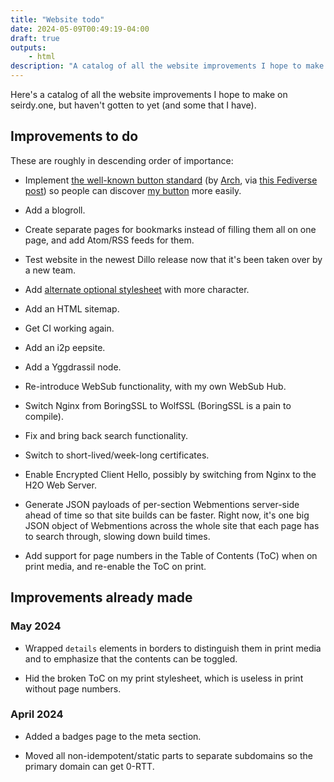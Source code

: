 ```yaml
---
title: "Website todo"
date: 2024-05-09T00:49:19-04:00
draft: true
outputs:
    - html
description: "A catalog of all the website improvements I hope to make on seirdy.one, but haven't gotten to yet (and some that I have)."
---
```

Here's a catalog of all the website improvements I hope to make on seirdy.one, but haven't gotten to yet (and some that I have).

## Improvements to do

These are roughly in descending order of importance:

- Implement [the well-known button standard](https://paste.scorpion-ghost.ts.net/paste/182d4ab3-2e94-4063-b40a-ebd208b2d3a2/org) (by [Arch](https://arch.dog/), via [this Fediverse post](https://floofy.tech/@arch/112461865365597998)) so people can discover [my button](https://seirdy.one/meta/badges/) more easily.

- Add a blogroll.

- Create separate pages for bookmarks instead of filling them all on one page, and add Atom/RSS feeds for them.

- Test website in the newest Dillo release now that it's been taken over by a new team.

- Add [alternate optional stylesheet](https://developer.mozilla.org/en-US/docs/Web/CSS/Alternative_style_sheets) with more character.

- Add an HTML sitemap.

- Get CI working again.

- Add an i2p eepsite.

- Add a Yggdrassil node.

- Re-introduce WebSub functionality, with my own WebSub Hub.

- Switch Nginx from BoringSSL to WolfSSL (BoringSSL is a pain to compile).

- Fix and bring back search functionality.

- Switch to short-lived/week-long certificates.

- Enable Encrypted Client Hello, possibly by switching from Nginx to the H2O Web Server.

- Generate JSON payloads of per-section Webmentions server-side ahead of time so that site builds can be faster. Right now, it's one big JSON object of Webmentions across the whole site that each page has to search through, slowing down build times.

- Add support for page numbers in the Table of Contents (<abbr>ToC</abbr>) when on print media, and re-enable the <abbr>ToC</abbr> on print.

## Improvements already made

### May 2024

- Wrapped `details` elements in borders to distinguish them in print media and to emphasize that the contents can be toggled.

- Hid the broken <abbr>ToC</abbr> on my print stylesheet, which is useless in print without page numbers.

### April 2024

- Added a badges page to the meta section.

- Moved all non-idempotent/static parts to separate subdomains so the primary domain can get 0-RTT.

